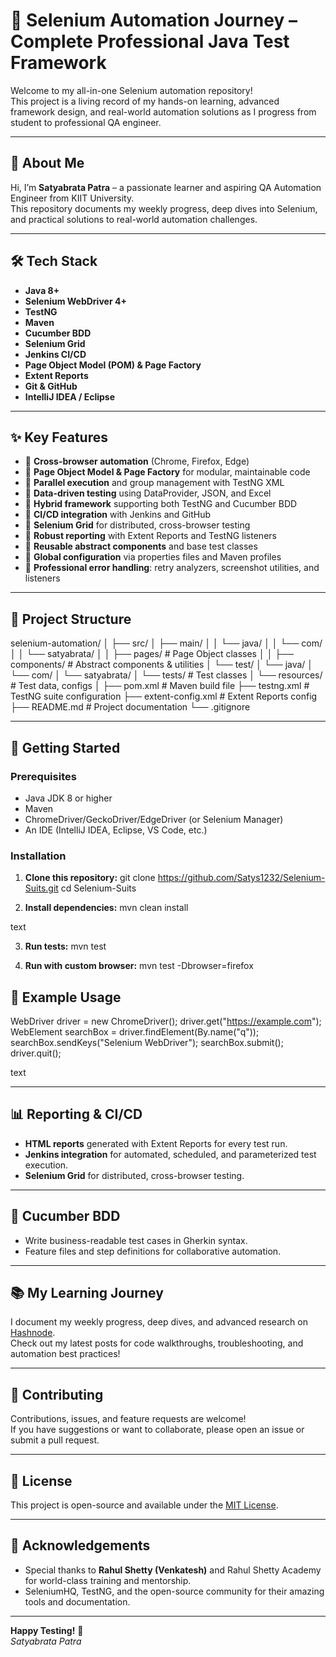 # 🚀 Selenium Automation Journey – Complete Professional Java Test Framework

Welcome to my all-in-one Selenium automation repository!  
This project is a living record of my hands-on learning, advanced framework design, and real-world automation solutions as I progress from student to professional QA engineer.

---

## 👋 About Me

Hi, I’m **Satyabrata Patra** – a passionate learner and aspiring QA Automation Engineer from KIIT University.  
This repository documents my weekly progress, deep dives into Selenium, and practical solutions to real-world automation challenges.

---

## 🛠️ Tech Stack

- **Java 8+**
- **Selenium WebDriver 4+**
- **TestNG**
- **Maven**
- **Cucumber BDD**
- **Selenium Grid**
- **Jenkins CI/CD**
- **Page Object Model (POM) & Page Factory**
- **Extent Reports**
- **Git & GitHub**
- **IntelliJ IDEA / Eclipse**

---

## ✨ Key Features

- 🔹 **Cross-browser automation** (Chrome, Firefox, Edge)
- 🔹 **Page Object Model & Page Factory** for modular, maintainable code
- 🔹 **Parallel execution** and group management with TestNG XML
- 🔹 **Data-driven testing** using DataProvider, JSON, and Excel
- 🔹 **Hybrid framework** supporting both TestNG and Cucumber BDD
- 🔹 **CI/CD integration** with Jenkins and GitHub
- 🔹 **Selenium Grid** for distributed, cross-browser testing
- 🔹 **Robust reporting** with Extent Reports and TestNG listeners
- 🔹 **Reusable abstract components** and base test classes
- 🔹 **Global configuration** via properties files and Maven profiles
- 🔹 **Professional error handling**: retry analyzers, screenshot utilities, and listeners

---

## 📁 Project Structure

selenium-automation/
│
├── src/
│ ├── main/
│ │ └── java/
│ │ └── com/
│ │ └── satyabrata/
│ │ ├── pages/ # Page Object classes
│ │ ├── components/ # Abstract components & utilities
│ └── test/
│ └── java/
│ └── com/
│ └── satyabrata/
│ └── tests/ # Test classes
│ └── resources/ # Test data, configs
│
├── pom.xml # Maven build file
├── testng.xml # TestNG suite configuration
├── extent-config.xml # Extent Reports config
├── README.md # Project documentation
└── .gitignore

---

## 🚦 Getting Started

### Prerequisites

- Java JDK 8 or higher
- Maven
- ChromeDriver/GeckoDriver/EdgeDriver (or Selenium Manager)
- An IDE (IntelliJ IDEA, Eclipse, VS Code, etc.)

### Installation

1. **Clone this repository:**
git clone https://github.com/Satys1232/Selenium-Suits.git
cd Selenium-Suits


2. **Install dependencies:**
mvn clean install

text

3. **Run tests:**
mvn test


4. **Run with custom browser:**
mvn test -Dbrowser=firefox


## 📝 Example Usage

WebDriver driver = new ChromeDriver();
driver.get("https://example.com");
WebElement searchBox = driver.findElement(By.name("q"));
searchBox.sendKeys("Selenium WebDriver");
searchBox.submit();
driver.quit();

text

---

## 📊 Reporting & CI/CD

- **HTML reports** generated with Extent Reports for every test run.
- **Jenkins integration** for automated, scheduled, and parameterized test execution.
- **Selenium Grid** for distributed, cross-browser testing.

---

## 🥒 Cucumber BDD

- Write business-readable test cases in Gherkin syntax.
- Feature files and step definitions for collaborative automation.

---

## 📚 My Learning Journey

I document my weekly progress, deep dives, and advanced research on [Hashnode](https://selenium-journey.hashnode.dev/series/selenium-automation-journey).  
Check out my latest posts for code walkthroughs, troubleshooting, and automation best practices!

---

## 🤝 Contributing

Contributions, issues, and feature requests are welcome!  
If you have suggestions or want to collaborate, please open an issue or submit a pull request.

---

## 📄 License

This project is open-source and available under the [MIT License](LICENSE).

---

## 🙏 Acknowledgements

- Special thanks to **Rahul Shetty (Venkatesh)** and Rahul Shetty Academy for world-class training and mentorship.
- SeleniumHQ, TestNG, and the open-source community for their amazing tools and documentation.

---

**Happy Testing!** 🚦  
_Satyabrata Patra_

